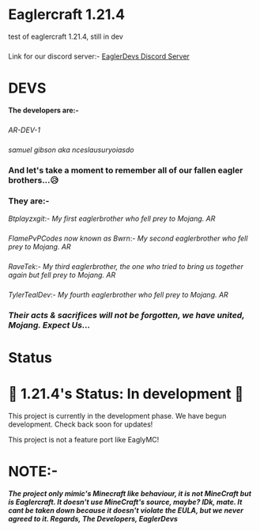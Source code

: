 # Eaglercraft 1.21.4

test of eaglercraft 1.21.4, still in dev
### 
Link for our discord server:- 
[EaglerDevs Discord Server](https://discord.gg/DDFqkwVSyb)
# DEVS
**The developers are:-**
###
*AR-DEV-1*
###
*samuel gibson aka nceslausuryoiasdo*
### **And let's take a moment to remember all of our fallen eagler brothers...😥**
### They are:-
*Btplayzxgit*:- *My first eaglerbrother who fell prey to Mojang. AR*
###
*FlamePvPCodes now known as Bwrn*:- *My second eaglerbrother who fell prey to Mojang. AR*
###
*RaveTek*:- *My third eaglerbrother, the one who tried to bring us together again but fell prey to Mojang. AR*
###
*TylerTealDev*:- *My fourth eaglerbrother who fell prey to Mojang. AR*
### ***Their acts & sacrifices will not be forgotten, we have united, Mojang. Expect Us...***
# Status
# 🚧 1.21.4's Status: In development 🚧
This project is currently in the development phase. We have begun development. Check back soon for updates!

This project is not a feature port like EaglyMC!
# NOTE:-
***The project only mimic's Minecraft like behaviour, it is not MineCraft but is Eaglercraft. It doesn't use MineCraft's source, maybe? IDk, mate. It cant be taken down because it doesn't violate the EULA, but we never agreed to it. Regards, The Developers, EaglerDevs***

